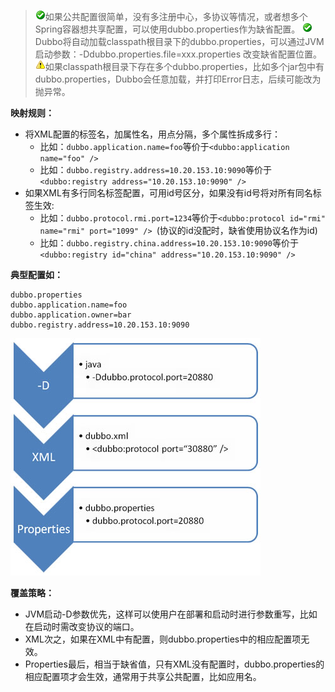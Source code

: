 > ![check](../sources/images/check.gif)如果公共配置很简单，没有多注册中心，多协议等情况，或者想多个Spring容器想共享配置，可以使用dubbo.properties作为缺省配置。
> ![check](../sources/images/check.gif)Dubbo将自动加载classpath根目录下的dubbo.properties，可以通过JVM启动参数：-Ddubbo.properties.file=xxx.properties 改变缺省配置位置。
> ![warning](../sources/images/warning-3.gif)如果classpath根目录下存在多个dubbo.properties，比如多个jar包中有dubbo.properties，Dubbo会任意加载，并打印Error日志，后续可能改为抛异常。

**映射规则：**
* 将XML配置的标签名，加属性名，用点分隔，多个属性拆成多行：  
    * 比如：`dubbo.application.name=foo`等价于`<dubbo:application name="foo" />` 
    * 比如：`dubbo.registry.address=10.20.153.10:9090`等价于`<dubbo:registry address="10.20.153.10:9090" /> `  
* 如果XML有多行同名标签配置，可用id号区分，如果没有id号将对所有同名标签生效:  
    * 比如：`dubbo.protocol.rmi.port=1234`等价于`<dubbo:protocol id="rmi" name="rmi" port="1099" /> `(协议的id没配时，缺省使用协议名作为id)
    * 比如：`dubbo.registry.china.address=10.20.153.10:9090`等价于`<dubbo:registry id="china" address="10.20.153.10:9090" />`

**典型配置如：**
``` properties
dubbo.properties
dubbo.application.name=foo
dubbo.application.owner=bar
dubbo.registry.address=10.20.153.10:9090
```
![properties-override](../sources/images/dubbo-properties-override.jpg)

**覆盖策略：**
* JVM启动-D参数优先，这样可以使用户在部署和启动时进行参数重写，比如在启动时需改变协议的端口。
* XML次之，如果在XML中有配置，则dubbo.properties中的相应配置项无效。
* Properties最后，相当于缺省值，只有XML没有配置时，dubbo.properties的相应配置项才会生效，通常用于共享公共配置，比如应用名。
